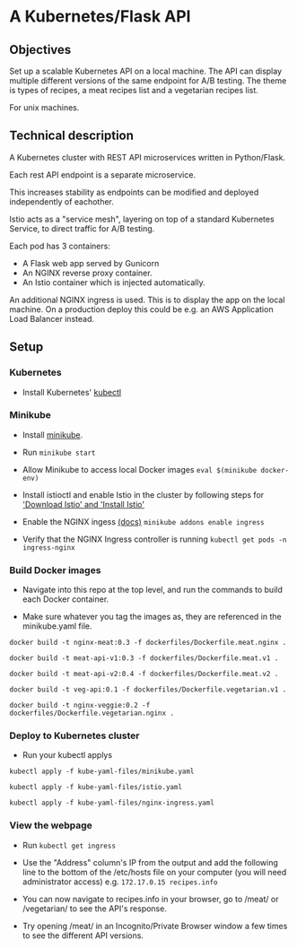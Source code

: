 # A Kubernetes/Flask API #

## Objectives ## 

Set up a scalable Kubernetes API on a local machine.
The API can display multiple different versions of the same endpoint for A/B testing.
The theme is types of recipes, a meat recipes list and a vegetarian recipes list.

For unix machines.


## Technical description ##

A Kubernetes cluster with REST API microservices written in Python/Flask.

Each rest API endpoint is a separate microservice.

This increases stability as endpoints can be modified and deployed independently of eachother.

Istio acts as a "service mesh", layering on top of a standard Kubernetes Service, to direct traffic for A/B testing.

Each pod has 3 containers:
- A Flask web app served by Gunicorn
- An NGINX reverse proxy container.
- An Istio container which is injected automatically.

An additional NGINX ingress is used. This is to display the app on the local machine.
On a production deploy this could be e.g. an AWS Application Load Balancer instead.


## Setup ##

### Kubernetes ###

- Install Kubernetes' [kubectl](https://kubernetes.io/docs/tasks/tools/install-kubectl-linux/)

### Minikube ###

- Install [minikube](https://minikube.sigs.k8s.io/docs/start/).

- Run `minikube start`

- Allow Minikube to access local Docker images 
`eval $(minikube docker-env)`

- Install istioctl and enable Istio in the cluster by following steps for ['Download Istio' and 'Install Istio'](https://istio.io/latest/docs/setup/getting-started/)

- Enable the NGINX ingess [(docs)](https://kubernetes.io/docs/tasks/access-application-cluster/ingress-minikube/)
`minikube addons enable ingress`

- Verify that the NGINX Ingress controller is running
`kubectl get pods -n ingress-nginx`

### Build Docker images ###

- Navigate into this repo at the top level, and run the commands to build each Docker container.

- Make sure whatever you tag the images as, they are referenced in the minikube.yaml file.

`docker build -t nginx-meat:0.3 -f dockerfiles/Dockerfile.meat.nginx .`

`docker build -t meat-api-v1:0.3 -f dockerfiles/Dockerfile.meat.v1 .`

`docker build -t meat-api-v2:0.4 -f dockerfiles/Dockerfile.meat.v2 .`

`docker build -t veg-api:0.1 -f dockerfiles/Dockerfile.vegetarian.v1 .`

`docker build -t nginx-veggie:0.2 -f dockerfiles/Dockerfile.vegetarian.nginx .`

### Deploy to Kubernetes cluster ###

- Run your kubectl applys

`kubectl apply -f kube-yaml-files/minikube.yaml`

`kubectl apply -f kube-yaml-files/istio.yaml`

`kubectl apply -f kube-yaml-files/nginx-ingress.yaml`

### View the webpage ###

- Run `kubectl get ingress`

- Use the "Address" column's IP from the output and add the following line to the bottom of the /etc/hosts file on your computer (you will need administrator access)
e.g.
`172.17.0.15 recipes.info`

- You can now navigate to recipes.info in your browser, go to /meat/ or /vegetarian/ to see the API's response.

- Try opening /meat/ in an Incognito/Private Browser window a few times to see the different API versions.

